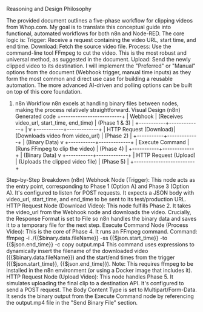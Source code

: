Reasoning and Design Philosophy

The provided document outlines a five-phase workflow for clipping videos from Whop.com. My goal is to translate this conceptual guide into functional, automated workflows for both n8n and Node-RED.
The core logic is:
Trigger: Receive a request containing the video URL, start time, and end time.
Download: Fetch the source video file.
Process: Use the command-line tool FFmpeg to cut the video. This is the most robust and universal method, as suggested in the document.
Upload: Send the newly clipped video to its destination.
I will implement the "Preferred" or "Manual" options from the document (Webhook trigger, manual time inputs) as they form the most common and direct use case for building a reusable automation. The more advanced AI-driven and polling options can be built on top of this core foundation.

1. n8n Workflow
 n8n excels at handling binary files between nodes, making the process relatively straightforward.
Visual Design (n8n)
Generated code
     +-------------------------+
        |  Webhook                |  (Receives video_url, start_time, end_time)
        |  (Phase 1 & 3)          |
        +-----------+-------------+
                    |
                    v
        +-----------+-------------+
        |  HTTP Request (Download)|  (Downloads video from video_url)
        |  (Phase 2)              |
        +-----------+-------------+
                    | (Binary Data)
                    v
        +-----------+-------------+
        |  Execute Command        |  (Runs FFmpeg to clip the video)
        |  (Phase 4)              |
        +-----------+-------------+
                    | (Binary Data)
                    v
        +-----------+-------------+
        |  HTTP Request (Upload)  |  (Uploads the clipped video file)
        |  (Phase 5)              |
        +-------------------------+
   
Step-by-Step Breakdown (n8n)
Webhook Node (Trigger): This node acts as the entry point, corresponding to Phase 1 (Option A) and Phase 3 (Option A). It's configured to listen for POST requests. It expects a JSON body with video_url, start_time, and end_time to be sent to its test/production URL.
HTTP Request Node (Download Video): This node fulfills Phase 2. It takes the video_url from the Webhook node and downloads the video. Crucially, the Response Format is set to File so n8n handles the binary data and saves it to a temporary file for the next step.
Execute Command Node (Process Video): This is the core of Phase 4. It runs an FFmpeg command.
Command: ffmpeg -i ./{{$binary.data.fileName}} -ss {{$json.start_time}} -to {{$json.end_time}} -c copy output.mp4
This command uses expressions to dynamically insert the filename of the downloaded video ({{$binary.data.fileName}}) and the start/end times from the trigger ({{$json.start_time}}, {{$json.end_time}}).
Note: This requires ffmpeg to be installed in the n8n environment (or using a Docker image that includes it).
HTTP Request Node (Upload Video): This node handles Phase 5. It simulates uploading the final clip to a destination API.
It's configured to send a POST request.
The Body Content Type is set to Multipart/Form-Data.
It sends the binary output from the Execute Command node by referencing the output.mp4 file in the "Send Binary File" section.
